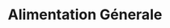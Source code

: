 ---
title: "Alimentation Génerale"
url: /paris/alimentation-generale-rue-gabrielle/
shop: supermarché
---